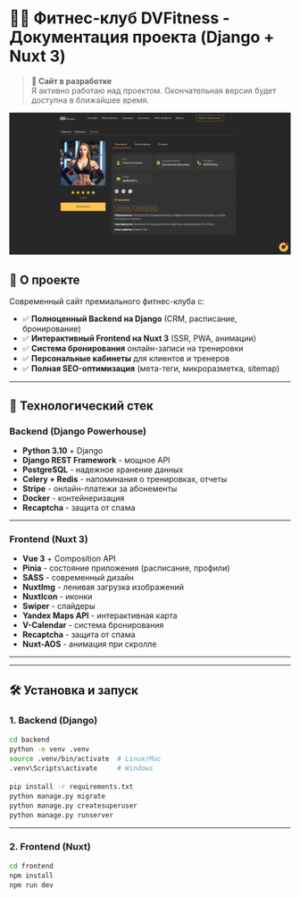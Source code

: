 # 🏋️‍♂️ Фитнес-клуб DVFitness - Документация проекта (Django + Nuxt 3)

> **🚧 Сайт в разработке**  
> Я активно работаю над проектом. Окончательная версия будет доступна в ближайшее время.

![Фитнес клуб DVFitness](/frontend/public/gym_screen.png)

## 🚀 О проекте

Современный сайт премиального фитнес-клуба с:

- ✅ **Полноценный Backend на Django** (CRM, расписание, бронирование)
- ✅ **Интерактивный Frontend на Nuxt 3** (SSR, PWA, анимации)
- ✅ **Система бронирования** онлайн-записи на тренировки
- ✅ **Персональные кабинеты** для клиентов и тренеров
- ✅ **Полная SEO-оптимизация** (мета-теги, микроразметка, sitemap)

---

## 💪 Технологический стек

### Backend (Django Powerhouse)

- **Python 3.10** + Django
- **Django REST Framework** - мощное API
- **PostgreSQL** - надежное хранение данных
- **Celery + Redis** - напоминания о тренировках, отчеты
- **Stripe** - онлайн-платежи за абонементы
- **Docker** - контейнеризация
- **Recaptcha** - защита от спама

---

### Frontend (Nuxt 3)

- **Vue 3** + Composition API
- **Pinia** - состояние приложения (расписание, профили)
- **SASS** - современный дизайн
- **NuxtImg** - ленивая загрузка изображений
- **NuxtIcon** - иконки
- **Swiper** - слайдеры
- **Yandex Maps API** - интерактивная карта
- **V-Calendar** - система бронирования
- **Recaptcha** - защита от спама
- **Nuxt-AOS** - анимация при скролле

---

---

## 🛠️ Установка и запуск

### 1. Backend (Django)

```bash
cd backend
python -m venv .venv
source .venv/bin/activate  # Linux/Mac
.venv\Scripts\activate     # Windows

pip install -r requirements.txt
python manage.py migrate
python manage.py createsuperuser
python manage.py runserver

```

---

### 2. Frontend (Nuxt)

```bash
cd frontend
npm install
npm run dev
```
